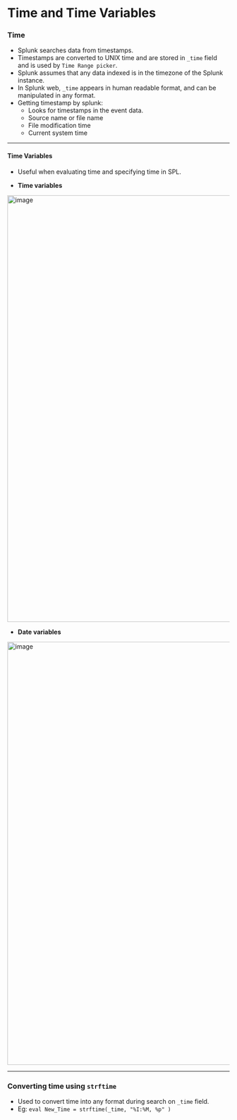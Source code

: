 # Time and Time Variables


### Time
- Splunk searches data from timestamps.
- Timestamps are converted to UNIX time and are stored in `_time` field and is used by `Time Range picker`.
- Splunk assumes that any data indexed is in the timezone of the Splunk instance. 
- In Splunk web, `_time` appears in human readable format, and can be manipulated in any format.
- Getting timestamp by splunk:
  - Looks for timestamps in the event data.
  - Source name or file name
  - File modification time
  - Current system time


-----

#### Time Variables

- Useful when evaluating time and specifying time in SPL.

- __Time variables__
<img width="966" alt="image" src="https://user-images.githubusercontent.com/31771552/129445858-e543a225-fc2d-49aa-986a-3242c2874b6d.png">


- __Date variables__

<img width="958" alt="image" src="https://user-images.githubusercontent.com/31771552/129445887-22a8f9a5-8558-4eea-95c0-d8955199cb6a.png">



-----

### Converting time using `strftime`

- Used to convert time into any format during search on `_time` field.
- Eg: `eval New_Time = strftime(_time, "%I:%M, %p" )`
